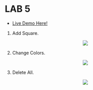 # LAB 5

- [Live Demo Here!](https://webpages.scu.edu/ftp/jvu/lab5/squares_lab.html)

1) Add Square.

<p align="center">
    <img src="https://media.discordapp.net/attachments/892901673322815511/900188304916492338/unknown.png">
</p>

2) Change Colors.
<p align="center">
    <img src="https://media.discordapp.net/attachments/892901673322815511/900188341692153866/unknown.png">
</p>

3) Delete All.

<p align="center">
    <img src="https://media.discordapp.net/attachments/892901673322815511/900188372520288277/unknown.png">
</p>